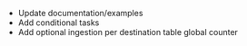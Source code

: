 - Update documentation/examples
- Add conditional tasks
- Add optional ingestion per destination table global counter
